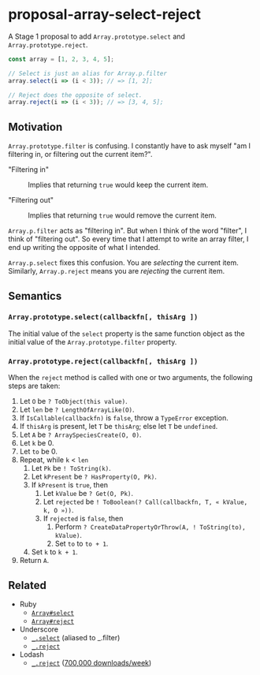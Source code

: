 proposal-array-select-reject
============================

A Stage 1 proposal to add `Array.prototype.select` and
`Array.prototype.reject`.

```js
const array = [1, 2, 3, 4, 5];

// Select is just an alias for Array.p.filter
array.select(i => (i < 3)); // => [1, 2];

// Reject does the opposite of select.
array.reject(i => (i < 3)); // => [3, 4, 5];
```

Motivation
----------

`Array.prototype.filter` is confusing. I constantly have to ask myself
"am I filtering in, or filtering out the current item?".

<dl>
  <dt>"Filtering in"</dt>
  <dd>

  Implies that returning `true` would keep the current item.

  </dd>

  <dt>"Filtering out"</dt>
  <dd>

  Implies that returning `true` would remove the current item.

  </dd>
</dl>

`Array.p.filter` acts as "filtering in". But when I think of the word
"filter", I think of "filtering out". So every time that I attempt to
write an array filter, I end up writing the opposite of what I intended.

`Array.p.select` fixes this confusion. You are _selecting_ the current
item. Similarly, `Array.p.reject` means you are _rejecting_ the current
item.


Semantics
---------

### `Array.prototype.select(callbackfn[, thisArg ])`

The initial value of the `select` property is the same function object
as the initial value of the `Array.prototype.filter` property.

### `Array.prototype.reject(callbackfn[, thisArg ])`

When the `reject` method is called with one or two arguments, the
following steps are taken:

1. Let `O` be `? ToObject(this value)`.
1. Let `len` be `? LengthOfArrayLike(O)`.
1. If `IsCallable(callbackfn)` is `false`, throw a `TypeError` exception.
1. If `thisArg` is present, let `T` be `thisArg`; else let `T` be `undefined`.
1. Let `A` be `? ArraySpeciesCreate(O, 0)`.
1. Let `k` be 0.
1. Let `to` be 0.
1. Repeat, while `k` &lt; `len`
   1. Let `Pk` be `! ToString(k)`.
   1. Let `kPresent` be `? HasProperty(O, Pk)`.
   1. If `kPresent` is `true`, then
      1. Let `kValue` be `? Get(O, Pk)`.
      1. Let `rejected` be `! ToBoolean(? Call(callbackfn, T, « kValue, k, O »))`.
      1. If `rejected` is `false`, then
         1. Perform `? CreateDataPropertyOrThrow(A, ! ToString(to), kValue)`.
         1. Set `to` to `to + 1`.
   1. Set `k` to `k + 1`.
1. Return `A`.

Related
-------

- Ruby
  - [`Array#select`](https://ruby-doc.org/core-2.4.1/Array.html#method-i-select)
  - [`Array#reject`](https://ruby-doc.org/core-2.4.1/Array.html#method-i-reject)
- Underscore
  - [`_.select`](https://underscorejs.org/#filter) (aliased to _.filter)
  - [`_.reject`](https://underscorejs.org/#reject)
- Lodash
  - [`_.reject`](https://lodash.com/docs/4.17.15#reject) ([700,000 downloads/week](https://www.npmjs.com/package/lodash.reject))
